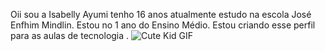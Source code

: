 Oii sou a Isabelly Ayumi tenho 16 anos atualmente estudo na escola José Enfhim Mindlin.
Estou no 1 ano do Ensino Médio.
Estou criando esse perfil para as aulas de tecnologia .
![Cute Kid GIF](https://media1.tenor.com/m/kqANpYsC_mcAAAAC/cute-kid.gif)
